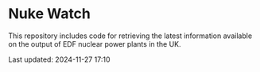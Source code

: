 # Nuke Watch

This repository includes code for retrieving the latest information available on the output of EDF nuclear power plants in the UK.

Last updated: 2024-11-27 17:10